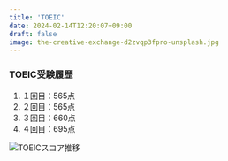 ```yaml
---
title: 'TOEIC'
date: 2024-02-14T12:20:07+09:00
draft: false
image: the-creative-exchange-d2zvqp3fpro-unsplash.jpg
---
```


### TOEIC受験履歴

1. １回目：565点
2. ２回目：565点
3. ３回目：660点
4. ４回目：695点

![TOEICスコア推移](/img/toeic_scores.png)
